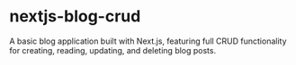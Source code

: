 # nextjs-blog-crud
A basic blog application built with Next.js, featuring full CRUD functionality for creating, reading, updating, and deleting blog posts.
